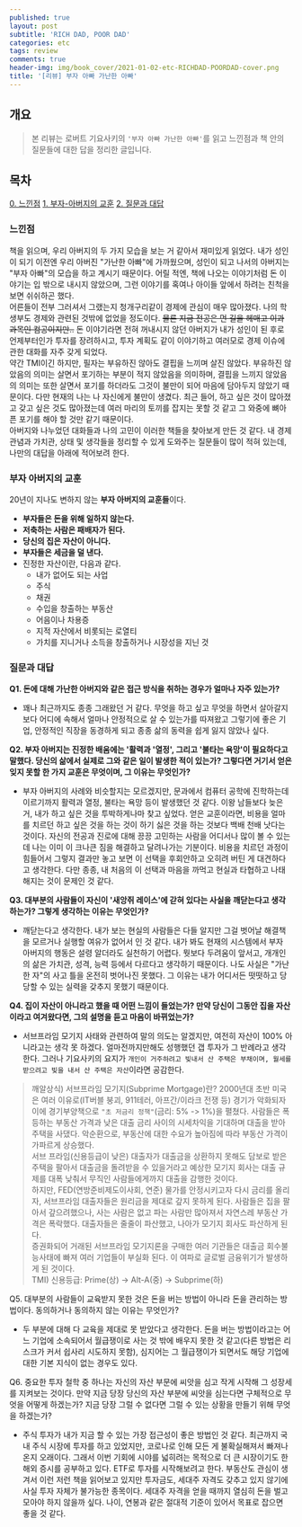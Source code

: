 ```yaml
---
published: true
layout: post
subtitle: 'RICH DAD, POOR DAD'
categories: etc
tags: review
comments: true
header-img: img/book_cover/2021-01-02-etc-RICHDAD-POORDAD-cover.png
title: '[리뷰] 부자 아빠 가난한 아빠'
---
```


## 개요
> 본 리뷰는 로버트 기요사키의 `'부자 아빠 가난한 아빠'`를 읽고 느낀점과 책 안의 질문들에 대한 답을 정리한 글입니다.  

## 목차
[0. 느낀점](#느낀점)
[1. 부자-아버지의 교훈](#부자-아버지의-교훈)
[2. 질문과 대답](#질문과-대답)


### 느낀점
 책을 읽으며, 우리 아버지의 두 가지 모습을 보는 거 같아서 재미있게 읽었다. 내가 성인이 되기 이전엔 우리 아버진 "가난한 아빠"에 가까웠으며, 성인이 되고 나서의 아버지는 "부자 아빠"의 모습을 하고 계시기 때문이다. 어릴 적엔, 책에 나오는 이야기처럼 돈 이야기는 입 밖으로 내시지 않았으며, 그런 이야기를 혹여나 아이들 앞에서 하려는 친척을 보면 쉬쉬하곤 했다.  
 어른들이 전부 그러셔서 그랬는지 청개구리같이 경제에 관심이 매우 많아졌다. 나의 학생부도 경제와 관련된 것밖에 없었을 정도이다. ~~물론 지금 전공은 먼 길을 헤매고 이과 과목인 컴공이지만..~~ 돈 이야기라면 전혀 꺼내시지 않던 아버지가 내가 성인이 된 후로 언제부터인가 투자를 장려하시고, 투자 계획도 같이 이야기하고 여러모로 경제 이슈에 관한 대화를 자주 갖게 되었다.  
 약간 TMI이긴 하지만, 필자는 부유하진 않아도 결핍을 느끼며 살진 않았다. 부유하진 않았음의 의미는 살면서 포기하는 부분이 적지 않았음을 의미하며, 결핍을 느끼지 않았음의 의미는 또한 살면서 포기를 하더라도 그것이 불만이 되어 마음에 담아두지 않았기 때문이다. 다만 현재의 나는 나 자신에게 불만이 생겼다. 최근 들어, 하고 싶은 것이 많아졌고 갖고 싶은 것도 많아졌는데 여러 마리의 토끼를 잡지는 못할 것 같고 그 와중에 뼈아픈 포기를 해야 할 것만 같기 때문이다.  
 아버지와 나누었던 대화들과 나의 고민이 이러한 책들을 찾아보게 만든 것 같다. 내 경제 관념과 가치관, 상태 및 생각들을 정리할 수 있게 도와주는 질문들이 많이 적혀 있는데, 나만의 대답을 아래에 적어보려 한다.
 
### 부자 아버지의 교훈  

20년이 지나도 변하지 않는 **부자 아버지의 교훈들**이다.
- **부자들은 돈을 위해 일하지 않는다.**
- **저축하는 사람은 패배자가 된다.**
- **당신의 집은 자산이 아니다.**
- **부자들은 세금을 덜 낸다.**
- 진정한 자산이란, 다음과 같다. 
	- 내가 없어도 되는 사업
    - 주식
    - 채권
    - 수입을 창출하는 부동산
    - 어음이나 차용증
    - 지적 자산에서 비롯되는 로열티
    - 가치를 지니거나 소득을 창출하거나 시장성을 지닌 것
  
### 질문과 대답

**Q1. 돈에 대해 가난한 아버지와 같은 접근 방식을 취하는 경우가 얼마나 자주 있는가?**
- 꽤나 최근까지도 종종 그래왔던 거 같다. 무엇을 하고 싶고 무엇을 하면서 살아갈지보다 어디에 속해서 얼마나 안정적으로 살 수 있는가를 따져왔고 그렇기에 좋은 기업, 안정적인 직장을 동경하게 되고 종종 삶의 동력을 쉽게 잃지 않았나 싶다.  

**Q2. 부자 아버지는 진정한 배움에는 '활력과 '열정', 그리고 '불타는 욕망'이 필요하다고 말했다. 당신의 삶에서 실제로 그와 같은 일이 발생한 적이 있는가? 그렇다면 거기서 얻은 잊지 못할 한 가지 교훈은 무엇이며, 그 이유는 무엇인가?**
- 부자 아버지의 사례와 비슷할지는 모르겠지만, 문과에서 컴퓨터 공학에 진학하는데 이르기까지 활력과 열정, 불타는 욕망 등이 발생했던 것 같다. 이왕 남들보다 늦은 거, 내가 하고 싶은 것을 투박하게나마 찾고 싶었다. 얻은 교훈이라면, 비용을 얼마를 치르던 하고 싶은 것을 하는 것이 하기 싫은 것을 하는 것보다 백배 천배 낫다는 것이다. 자신의 전공과 진로에 대해 끙끙 고민하는 사람을 어디서나 많이 볼 수 있는데 나는 이미 이 크나큰 짐을 해결하고 달려나가는 기분이다. 비용을 치르던 과정이 힘들어서 그렇지 결과만 놓고 보면 이 선택을 후회안하고 오히려 버틴 게 대견하다고 생각한다. 다만 종종, 내 처음의 이 선택과 마음을 까먹고 현실과 타협하고 나태해지는 것이 문제인 것 같다. 

**Q3. 대부분의 사람들이 자신이 '새앙쥐 레이스'에 갇혀 있다는 사실을 깨닫는다고 생각하는가? 그렇게 생각하는 이유는 무엇인가?**
- 깨닫는다고 생각한다. 내가 보는 현실의 사람들은 다들 알지만 그걸 벗어날 해결책을 모르거나 실행할 여유가 없어서 인 것 같다. 내가 봐도 현재의 시스템에서 부자 아버지의 행동은 설령 알더라도 실천하기 어렵다. 뭣보다 두려움이 앞서고, 개개인의 삶은 가치관, 성격, 능력 등에서 다르다고 생각하기 때문이다. 나도 사실은 "가난한 자"의 사고 틀을 온전히 벗어나진 못했다. 그 이유는 내가 어디서든 떳떳하고 당당할 수 있는 실력을 갖추지 못했기 때문이다.

**Q4. 집이 자산이 아니라고 했을 때 어떤 느낌이 들었는가? 만약 당신이 그동안 집을 자산이라고 여겨왔다면, 그의 설명을 듣고 마음이 바뀌었는가?**
- 서브프라임 모기지 사태와 관련하여 말의 의도는 알겠지만, 여전히 자산이 100% 아니라고는 생각 못 하겠다. 얼마전까지만해도 성행했던 갭 투자가 그 반례라고 생각한다. 그러나 기요사키의 요지가 `개인이 거주하려고 빚내서 산 주택은 부채이며, 월세를 받으려고 빚을 내서 산 주택은 자산`이라면 공감한다.    
> 깨알상식) 서브프라임 모기지(Subprime Mortgage)란?
2000년대 초반 미국은 여러 이유로(IT버블 붕괴, 911테러, 아프간/이라크 전쟁 등) 경기가 악화되자 이에 경기부양책으로 `"초 저금리 정책"`(금리: 5% -> 1%)을 펼쳤다. 사람들은 폭등하는 부동산 가격과 낮은 대출 금리 사이의 시세차익을 기대하며 대출을 받아 주택을 사댔다. 악순환으로, 부동산에 대한 수요가 높아짐에 따라 부동산 가격이 가파르게 상승했다.  
서브 프라임(신용등급이 낮은) 대출자가 대출금을 상환하지 못해도 담보로 받은 주택을 팔아서 대출금을 돌려받을 수 있을거라고 예상한 모기지 회사는 대출 규제를 대폭 낮춰서 무직인 사람들에게까지 대출을 감행한 것이다.  
하지만, FED(연방준비제도이사회, 연준) 물가를 안정시키고자 다시 금리를 올리자, 서브프라임 대출자들은 원리금을 제대로 갚지 못하게 된다. 사람들은 집을 팔아서 갚으려했으나, 사는 사람은 없고 파는 사람만 많아져서 자연스레 부동산 가격은 폭락했다. 대출자들은 줄줄이 파산했고, 나아가 모기지 회사도 파산하게 된다.  
증권화되어 거래된 서브프라임 모기지론을 구매한 여러 기관들은 대출금 회수불능사태에 빠져 여러 기업들이 부실화 된다. 이 여파로 글로벌 금융위기가 발생하게 된 것이다.  
TMI) 신용등급: Prime(상) -> Alt-A(중) -> Subprime(하)  

Q5. 대부분의 사람들이 교육받지 못한 것은 돈을 버는 방법이 아니라 돈을 관리하는 방법이다. 동의하거나 동의하지 않는 이유는 무엇인가?
- 두 부분에 대해 다 교육을 제대로 못 받았다고 생각한다. 돈을 버는 방법이라고는 어느 기업에 소속되어서 월급쟁이로 사는 것 밖에 배우지 못한 것 같고(다른 방법은 리스크가 커서 쉽사리 시도하지 못함), 심지어는 그 월급쟁이가 되면서도 해당 기업에 대한 기본 지식이 없는 경우도 있다. 

Q6. 중요한 투자 철학 중 하나는 자신의 자산 부문에 씨앗을 심고 작게 시작해 그 성장세를 지켜보는 것이다. 만약 지금 당장 당신의 자산 부분에 씨앗을 심는다면 구체적으로 무엇을 어떻게 하겠는가? 지금 당장 그럴 수 없다면 그럴 수 있는 상황을 만들기 위해 무엇을 하겠는가?
- 주식 투자가 내가 지금 할 수 있는 가장 접근성이 좋은 방법인 것 같다. 최근까지 국내 주식 시장에 투자를 하고 있었지만, 코로나로 인해 모든 게 불확실해져서 빠져나온지 오래이다. 그래서 이번 기회에 시야를 넓히려는 목적으로 더 큰 시장이기도 한 해외 증시를 공부하고 있다. ETF로 투자를 시작해보려고 한다.
부동산도 관심이 생겨서 이런 저런 책을 읽어보고 있지만 투자금도, 세대주 자격도 갖추고 있지 않기에 사실 투자 자체가 불가능한 종목이다. 세대주 자격을 얻을 때까지 열심히 돈을 벌고 모아야 하지 않을까 싶다. 나이, 연봉과 같은 절대적 기준이 있어서 목표로 잡으면 좋을 것 같다.
